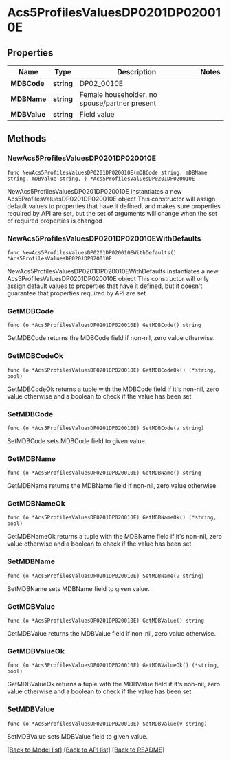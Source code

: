 # Acs5ProfilesValuesDP0201DP020010E

## Properties

Name | Type | Description | Notes
------------ | ------------- | ------------- | -------------
**MDBCode** | **string** | DP02_0010E | 
**MDBName** | **string** | Female householder, no spouse/partner present | 
**MDBValue** | **string** | Field value | 

## Methods

### NewAcs5ProfilesValuesDP0201DP020010E

`func NewAcs5ProfilesValuesDP0201DP020010E(mDBCode string, mDBName string, mDBValue string, ) *Acs5ProfilesValuesDP0201DP020010E`

NewAcs5ProfilesValuesDP0201DP020010E instantiates a new Acs5ProfilesValuesDP0201DP020010E object
This constructor will assign default values to properties that have it defined,
and makes sure properties required by API are set, but the set of arguments
will change when the set of required properties is changed

### NewAcs5ProfilesValuesDP0201DP020010EWithDefaults

`func NewAcs5ProfilesValuesDP0201DP020010EWithDefaults() *Acs5ProfilesValuesDP0201DP020010E`

NewAcs5ProfilesValuesDP0201DP020010EWithDefaults instantiates a new Acs5ProfilesValuesDP0201DP020010E object
This constructor will only assign default values to properties that have it defined,
but it doesn't guarantee that properties required by API are set

### GetMDBCode

`func (o *Acs5ProfilesValuesDP0201DP020010E) GetMDBCode() string`

GetMDBCode returns the MDBCode field if non-nil, zero value otherwise.

### GetMDBCodeOk

`func (o *Acs5ProfilesValuesDP0201DP020010E) GetMDBCodeOk() (*string, bool)`

GetMDBCodeOk returns a tuple with the MDBCode field if it's non-nil, zero value otherwise
and a boolean to check if the value has been set.

### SetMDBCode

`func (o *Acs5ProfilesValuesDP0201DP020010E) SetMDBCode(v string)`

SetMDBCode sets MDBCode field to given value.


### GetMDBName

`func (o *Acs5ProfilesValuesDP0201DP020010E) GetMDBName() string`

GetMDBName returns the MDBName field if non-nil, zero value otherwise.

### GetMDBNameOk

`func (o *Acs5ProfilesValuesDP0201DP020010E) GetMDBNameOk() (*string, bool)`

GetMDBNameOk returns a tuple with the MDBName field if it's non-nil, zero value otherwise
and a boolean to check if the value has been set.

### SetMDBName

`func (o *Acs5ProfilesValuesDP0201DP020010E) SetMDBName(v string)`

SetMDBName sets MDBName field to given value.


### GetMDBValue

`func (o *Acs5ProfilesValuesDP0201DP020010E) GetMDBValue() string`

GetMDBValue returns the MDBValue field if non-nil, zero value otherwise.

### GetMDBValueOk

`func (o *Acs5ProfilesValuesDP0201DP020010E) GetMDBValueOk() (*string, bool)`

GetMDBValueOk returns a tuple with the MDBValue field if it's non-nil, zero value otherwise
and a boolean to check if the value has been set.

### SetMDBValue

`func (o *Acs5ProfilesValuesDP0201DP020010E) SetMDBValue(v string)`

SetMDBValue sets MDBValue field to given value.



[[Back to Model list]](../README.md#documentation-for-models) [[Back to API list]](../README.md#documentation-for-api-endpoints) [[Back to README]](../README.md)


